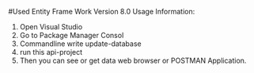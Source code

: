 #Used Entity Frame Work Version 8.0
Usage Information:
1. Open Visual Studio
2. Go to Package Manager Consol
3. Commandline write update-database
4. run this api-project
5. Then you can see or get data web browser or POSTMAN Application.

